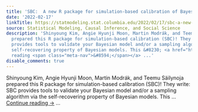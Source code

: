 ```yaml
---
title: 'SBC:  A new R package for simulation-based calibration of Bayesian models!'
date: '2022-02-17'
linkTitle: https://statmodeling.stat.columbia.edu/2022/02/17/sbc-a-new-r-package-for-simulation-based-calibration-of-bayesian-models/
source: Statistical Modeling, Causal Inference, and Social Science
description: 'Shinyoung Kim, Angie Hyunji Moon, Martin Modrák, and Teemu Säilynoja
  prepared this R package for simulation-based calibration (SBC)! They write: SBC
  provides tools to validate your Bayesian model and/or a sampling algorithm via the
  self-recovering property of Bayesian models. This &#8230; <a href="https://statmodeling.stat.columbia.edu/2022/02/17/sbc-a-new-r-package-for-simulation-based-calibration-of-bayesian-models/">Continue
  reading <span class="meta-nav">&#8594;</span></a> ...'
disable_comments: true
---
```

Shinyoung Kim, Angie Hyunji Moon, Martin Modrák, and Teemu Säilynoja prepared this R package for simulation-based calibration (SBC)! They write: SBC provides tools to validate your Bayesian model and/or a sampling algorithm via the self-recovering property of Bayesian models. This &#8230; <a href="https://statmodeling.stat.columbia.edu/2022/02/17/sbc-a-new-r-package-for-simulation-based-calibration-of-bayesian-models/">Continue reading <span class="meta-nav">&#8594;</span></a> ...